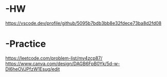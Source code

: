 # -HW
https://vscode.dev/profile/github/5095b7bdb3bb8e32fdece73ba8d2fd08
# -Practice
https://leetcode.com/problem-list/mv4zcp87/ https://www.canva.com/design/DAGB6FpB0Yk/5d-w-DI6heOVJPfzW1Esug/edit
